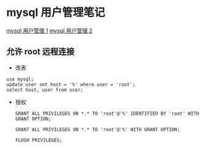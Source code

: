 # mysql 用户管理笔记

[mysql 用户管理 1](https://www.hi-linux.com/posts/61905.html)
[mysql 用户管理 2](https://www.yiibai.com/mysql/create-user.html)

## 允许 root 远程连接

- 改表

```
use mysql;
update user set host = '%' where user = 'root';
select host, user from user;
```

- 授权

  ```
  GRANT ALL PRIVILEGES ON *.* TO 'root'@'%' IDENTIFIED BY 'root' WITH GRANT OPTION;
  ```

  ```
  GRANT ALL PRIVILEGES ON *.* TO 'root'@'%' WITH GRANT OPTION;

  FLUSH PRIVILEGES;
  ```
